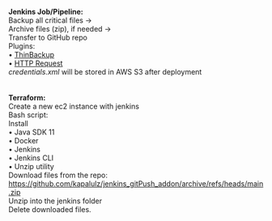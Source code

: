 **Jenkins Job/Pipeline:** </br>
Backup all critical files  -> </br>
Archive files (zip), if needed -> </br>
Transfer to GitHub repo </br>
Plugins: </br>
• [ThinBackup](https://plugins.jenkins.io/thinBackup/) </br>
• [HTTP Request](https://www.jenkins.io/doc/pipeline/steps/http_request/) </br>
*credentials.xml* will be stored in AWS S3 after deployment </br>  </br>  
**Terraform:** </br>
Create a new ec2 instance with jenkins </br>
Bash script: </br>
Install </br>
• Java SDK 11 </br>
• Docker </br>
• Jenkins </br>
• Jenkins CLI </br>
• Unzip utility </br>
Download files from the repo: https://github.com/kapalulz/jenkins_gitPush_addon/archive/refs/heads/main.zip </br>
Unzip into the jenkins folder </br>
Delete downloaded files. </br>
